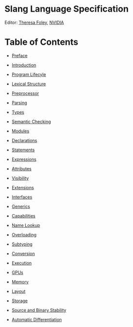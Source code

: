 Slang Language Specification
============================

Editor: [Theresa Foley](tfoley@nvidia.com), [NVIDIA](https://www.nvidia.com)

Table of Contents
=================

* [Preface](./preface.md)
* [Introduction](./introduction.md)
* [Program Lifecyle](./lifecycle.md)

* [Lexical Structure](./lexical.md)
* [Preprocessor](./preprocessor.md)
* [Parsing](./parsing.md)

* [Types](./types.md)
* [Semantic Checking](./checking.md)

* [Modules](./modules.md)
* [Declarations](./declarations.md)
* [Statements](./statements.md)
* [Expressions](./expressions.md)

* [Attributes](./attributes.md)
* [Visibility](./visibility.md)
* [Extensions](./extensions.md)
* [Interfaces](./interfaces.md)
* [Generics](./generics.md)
* [Capabilities](./capabilities.md)

* [Name Lookup](./lookup.md)
* [Overloading](./overloading.md)
* [Subtyping](./subtyping.md)
* [Conversion](./conversion.md)

* [Execution](./execution.md)
* [GPUs](./gpu.md)

* [Memory](./memory.md)
* [Layout](./layout.md)
* [Storage](./storage.md)

* [Source and Binary Stability](./breaking.md)
* [Automatic Differentiation](./autodiff.md)
